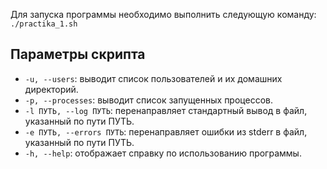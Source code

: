 Для запуска программы необходимо выполнить следующую команду:
`./praсtika_1.sh`
## Параметры скрипта

- `-u, --users`: выводит список пользователей и их домашних директорий.
- `-p, --processes`: выводит список запущенных процессов.
- `-l ПУТЬ, --log ПУТЬ`: перенаправляет стандартный вывод в файл, указанный по пути ПУТЬ.
- `-e ПУТЬ, --errors ПУТЬ`: перенаправляет ошибки из stderr в файл, указанный по пути ПУТЬ.
- `-h, --help`: отображает справку по использованию программы.
